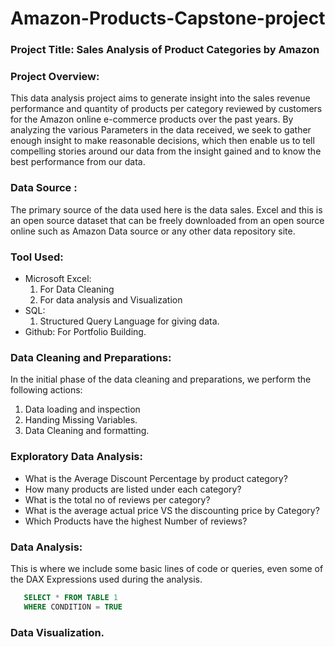 # Amazon-Products-Capstone-project

### Project Title: Sales Analysis of Product Categories by Amazon 
### Project Overview:
This data analysis project aims to generate insight into the sales revenue performance and quantity of products per category reviewed by customers for the Amazon online e-commerce products over the past years. By analyzing the various Parameters in the data received, we seek to gather enough insight to make reasonable decisions, which then enable us to tell compelling stories around our data from the insight gained and to know the best performance from our data.
### Data Source : 
The primary source of the data used here is the data sales. Excel and this is an open source dataset that can be freely downloaded from an open source online such as Amazon Data source or any other data repository site.
### Tool Used:
- Microsoft Excel:
  1. For Data Cleaning
  2. For data analysis and Visualization
- SQL:
  1. Structured Query Language for giving data.
- Github: For Portfolio Building.
### Data Cleaning and Preparations:
 In the initial phase of the data cleaning and preparations, we perform the following actions: 
 1. Data loading and inspection
 2. Handing Missing Variables.
 3. Data Cleaning and formatting.
### Exploratory Data Analysis:
- What is the Average Discount Percentage by product category?
- How many products are listed under each category?
- What is the total no of reviews per category?
- What is the average actual price VS the discounting price by Category?
- Which Products have the highest Number of reviews?
### Data Analysis:
This is where we include some basic lines of code or queries, even some of the DAX Expressions used during the analysis.
~~~SQL
   SELECT * FROM TABLE 1
   WHERE CONDITION = TRUE
~~~~
### Data Visualization.

   
  

